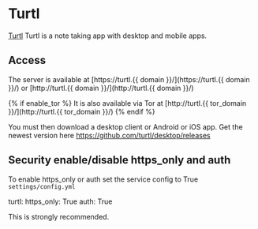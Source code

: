 # Turtl

[Turtl](https://github.com/turtl/server) Turtl is a note taking app with desktop and mobile apps.

## Access

The server is available at [https://turtl.{{ domain }}/](https://turtl.{{ domain }}/) or [http://turtl.{{ domain }}/](http://turtl.{{ domain }}/)

{% if enable_tor %}
It is also available via Tor at [http://turtl.{{ tor_domain }}/](http://turtl.{{ tor_domain }}/)
{% endif %}

You must then download a desktop client or Android or iOS app. Get the newest version here <https://github.com/turtl/desktop/releases>

## Security enable/disable https_only and auth

To enable https_only or auth set the service config to True
`settings/config.yml`

turtl:
  https_only: True
  auth: True

This is strongly recommended.
